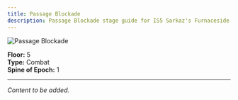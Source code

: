 ```yaml
---
title: Passage Blockade
description: Passage Blockade stage guide for IS5 Sarkaz's Furnaceside Fables
---
```


<img src="/stages/passage-blockade.png" alt="Passage Blockade" />

**Floor:** 5  
**Type:** Combat  
**Spine of Epoch:** 1  

---

*Content to be added.*
